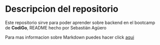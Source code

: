 # Descripcion del repositorio

Este repositorio sirve para poder aprender sobre backend en el bootcamp de **CodiGo**, README hecho por Sebastián Agüero


Para mas informacion sobre Markdown puedes hacer click [aqui](https://www.markdownguide.org/basic-syntax/)